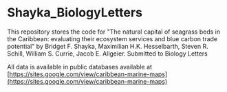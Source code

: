 
# Shayka_BiologyLetters

<!-- badges: start -->
<!-- badges: end -->

This repository stores the code for "The natural capital of seagrass beds in the Caribbean: evaluating their ecosystem services and blue carbon trade potential" by Bridget F. Shayka, Maximilian H.K. Hesselbarth, Steven R. Schill, William S. Currie, Jacob E. Allgeier. Submitted to Biology Letters


All data is available in public databases available at [https://sites.google.com/view/caribbean-marine-maps](https://sites.google.com/view/caribbean-marine-maps)

